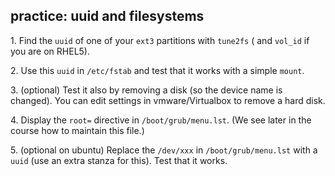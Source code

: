 ## practice: uuid and filesystems

1\. Find the `uuid` of one of your `ext3` partitions with `tune2fs` (
and `vol_id` if you are on RHEL5).

2\. Use this `uuid` in `/etc/fstab` and test that it works with a simple
`mount`.

3\. (optional) Test it also by removing a disk (so the device name is
changed). You can edit settings in vmware/Virtualbox to remove a hard
disk.

4\. Display the `root=` directive in `/boot/grub/menu.lst`. (We see
later in the course how to maintain this file.)

5\. (optional on ubuntu) Replace the `/dev/xxx` in `/boot/grub/menu.lst`
with a `uuid` (use an extra stanza for this). Test that it works.

